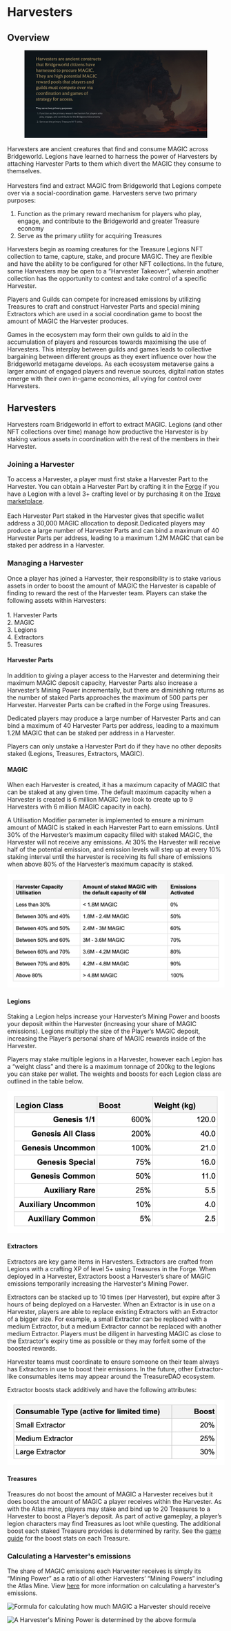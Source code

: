 # Harvesters

## Overview

<figure><img src="../../../.gitbook/assets/image (20).png" alt=""><figcaption></figcaption></figure>

Harvesters are ancient creatures that find and consume MAGIC across Bridgeworld. Legions have learned to harness the power of Harvesters by attaching Harvester Parts to them which divert the MAGIC they consume to themselves. \
\
Harvesters find and extract MAGIC from Bridgeworld that Legions compete over via a social-coordination game. Harvesters serve two primary purposes:&#x20;

1. Function as the primary reward mechanism for players who play, engage, and contribute to the Bridgeworld and greater Treasure economy
2. Serve as the primary utility for acquiring Treasures

Harvesters begin as roaming creatures for the Treasure Legions NFT collection to tame, capture, stake, and procure MAGIC. They are flexible and have the ability to be configured for other NFT collections. In the future, some Harvesters may be open to a “Harvester Takeover”, wherein another collection has the opportunity to contest and take control of a specific Harvester.

Players and Guilds can compete for increased emissions by utilizing Treasures to craft and construct Harvester Parts and special mining Extractors which are used in a social coordination game to boost the amount of MAGIC the Harvester produces.&#x20;

Games in the ecosystem may form their own guilds to aid in the accumulation of players and resources towards maximising the use of Harvesters. This interplay between guilds and games leads to collective bargaining between different groups as they exert influence over how the Bridgeworld metagame develops. As each ecosystem metaverse gains a larger amount of engaged players and revenue sources, digital nation states emerge with their own in-game economies, all vying for control over Harvesters.

## Harvesters

Harvesters roam Bridgeworld in effort to extract MAGIC. Legions (and other NFT collections over time) manage how productive the Harvester is by staking various assets in coordination with the rest of the members in their Harvester. &#x20;

### Joining a Harvester

To access a Harvester, a player must first stake a Harvester Part to the Harvester. You can obtain a Harvester Part by crafting it in the [Forge](../the-forge/#harvester-parts) if you have a Legion with a level 3+ crafting level or by purchasing it on the [Trove marketplace](https://trove.treasure.lol/collection/consumables). \
\
Each Harvester Part staked in the Harvester gives that specific wallet address a 30,000 MAGIC allocation to deposit.Dedicated players may produce a large number of Harvester Parts and can bind a maximum of 40 Harvester Parts per address, leading to a maximum 1.2M MAGIC that can be staked per address in a Harvester.&#x20;

### Managing a Harvester

Once a player has joined a Harvester, their responsibility is to stake various assets in order to boost the amount of MAGIC the Harvester is capable of finding to reward the rest of the Harvester team. Players can stake the following assets within Harvesters: \
\
1\. Harvester Parts\
2\. MAGIC\
3\. Legions\
4\. Extractors\
5\. Treasures

#### Harvester Parts

In addition to giving a player access to the Harvester and determining their maximum MAGIC deposit capacity, Harvester Parts also increase a Harvester’s Mining Power incrementally, but there are diminishing returns as the number of staked Parts approaches the maximum of 500 parts per Harvester. Harvester Parts can be crafted in the Forge using Treasures.&#x20;

Dedicated players may produce a large number of Harvester Parts and can bind a maximum of 40 Harvester Parts per address, leading to a maximum 1.2M MAGIC that can be staked per address in a Harvester.

Players can only unstake a Harvester Part do if they have no other deposits staked (Legions, Treasures, Extractors, MAGIC).&#x20;

#### MAGIC

When each Harvester is created, it has a maximum capacity of MAGIC that can be staked at any given time. The default maximum capacity when a Harvester is created is 6 million MAGIC (we look to create up to 9 Harvesters with 6 million MAGIC capacity in each).&#x20;

A Utilisation Modifier parameter is implemented to ensure a minimum amount of MAGIC is staked in each Harvester Part to earn emissions. Until 30% of the Harvester’s maximum capacity filled with staked MAGIC, the Harvester will not receive any emissions. At 30% the Harvester will receive half of the potential emission, and emission levels will step up at every 10% staking interval until the harvester is receiving its full share of emissions when above 80% of the Harvester’s maximum capacity is staked.

![](<../../../.gitbook/assets/Screen Shot 2022-08-09 at 12.57.51 PM.png>)

#### Legions

Staking a Legion helps increase your Harvester’s Mining Power and  boosts your deposit within the Harvester (increasing your share of MAGIC emissions). Legions multiply the size of the Player’s MAGIC deposit, increasing the Player’s personal share of MAGIC rewards inside of the Harvester.&#x20;

Players may stake multiple legions in a Harvester, however each Legion has a “weight class” and there is a maximum tonnage of 200kg to the legions you can stake per wallet. The weights and boosts for each Legion class are outlined in the table below.

![](<../../../.gitbook/assets/Screen Shot 2022-08-09 at 1.02.42 PM.png>)

#### Extractors

Extractors are key game items in Harvesters. Extractors are crafted from Legions with a crafting XP of level 5+ using Treasures in the Forge. When deployed in a Harvester, Extractors boost a Harvester’s share of MAGIC emissions temporarily increasing the Harvester's Mining Power.&#x20;

Extractors can be stacked up to 10 times (per Harvester), but expire after 3 hours of being deployed on a Harvester. When an Extractor is in use on a Harvester, players are able to replace existing Extractors with an Extractor of a bigger size. For example, a small Extractor can be replaced with a medium Extractor, but a medium Extractor cannot be replaced with another medium Extractor. Players must be diligent in harvesting MAGIC as close to the Extractor's expiry time as possible or they may forfeit some of the boosted rewards.

Harvester teams must coordinate to ensure someone on their team always has Extractors in use to boost their emissions. In the future, other Extractor-like consumables items may appear around the TreasureDAO ecosystem.

Extractor boosts stack additively and have the following attributes:

![](<../../../.gitbook/assets/Screen Shot 2022-08-09 at 1.13.18 PM.png>)



#### Treasures

Treasures do not boost the amount of MAGIC a Harvester receives but it does boost the amount of MAGIC a player receives within the Harvester. As with the Atlas mine, players may stake and bind up to 20 Treasures to a Harvester to boost a Player’s deposit. As part of active gameplay, a player’s legion characters may find Treasures as loot while questing. The additional boost each staked Treasure provides is determined by rarity. See the [game guide](game-guide.md) for the boost stats on each Treasure.



### Calculating a Harvester's emissions

The share of MAGIC emissions each Harvester receives is simply its “Mining Power” as a ratio of all other Harvesters’ “Mining Powers” including the Atlas Mine. View [here](https://docs.google.com/document/d/17\_by-FXoXTUcOBPK2MiBmK50jCjZl8iMFwyt9iI3bvk/edit#heading=h.ssy8ir4fxfq) for more information on calculating a harvester's emissions.&#x20;

![Formula for calculating how much MAGIC a Harvester should receive](https://lh6.googleusercontent.com/w7hZTw\_LnNWbJrZfiZPPRomZTSaU9oGPMGKjxg9m\_sblBlTPBDxX-by1Wa6J5TctqNm6avatlSsXEFbHETxMOz-TkDFu-PTiu6ySJrfdzKUJ4ghh6I8zv5NJpkLhY0QLKNd68op7OCP5\_KjADyPW6lo)

![A Harvester's Mining Power is determined by the above formula](https://lh5.googleusercontent.com/nwIPiQ2oUfgSRStxVGtxhLxBJZe9hQPS-ZGPdurKF7S1RIq78N5fqEdlKGNyT\_dWKtwIa3vWDR3oFjkhSqCTeU9fi-FWtjZB3mq5XhJ0qhBZ6lyfPRqxtQKAUZIvlQFJtTP1e1mJC6AXSdHEQroRbh4)

